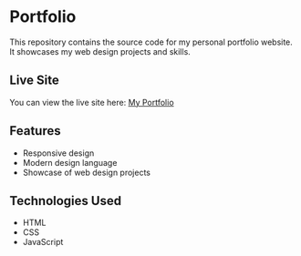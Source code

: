 # Portfolio

This repository contains the source code for my personal portfolio website. It showcases my web design projects and skills.

## Live Site

You can view the live site here: [My Portfolio](https://jordanlopez546.github.io/portfolio/)

## Features

- Responsive design
- Modern design language
- Showcase of web design projects

## Technologies Used

- HTML
- CSS
- JavaScript